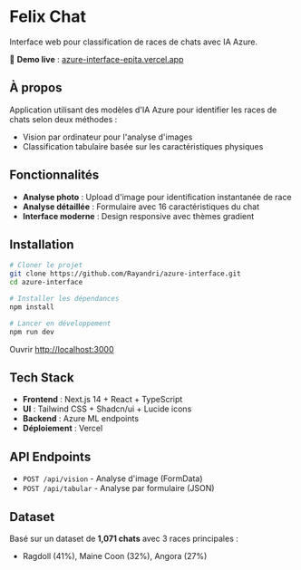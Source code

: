 # Felix Chat

Interface web pour classification de races de chats avec IA Azure.

🔗 **Demo live** : [azure-interface-epita.vercel.app](https://azure-interface-epita.vercel.app/)

## À propos

Application utilisant des modèles d'IA Azure pour identifier les races de chats selon deux méthodes :
- Vision par ordinateur pour l'analyse d'images
- Classification tabulaire basée sur les caractéristiques physiques

## Fonctionnalités

- **Analyse photo** : Upload d'image pour identification instantanée de race
- **Analyse détaillée** : Formulaire avec 16 caractéristiques du chat 
- **Interface moderne** : Design responsive avec thèmes gradient

## Installation

```bash
# Cloner le projet
git clone https://github.com/Rayandri/azure-interface.git
cd azure-interface

# Installer les dépendances
npm install

# Lancer en développement
npm run dev
```

Ouvrir [http://localhost:3000](http://localhost:3000)

## Tech Stack

- **Frontend** : Next.js 14 + React + TypeScript
- **UI** : Tailwind CSS + Shadcn/ui + Lucide icons
- **Backend** : Azure ML endpoints
- **Déploiement** : Vercel

## API Endpoints

- `POST /api/vision` - Analyse d'image (FormData)
- `POST /api/tabular` - Analyse par formulaire (JSON)

## Dataset

Basé sur un dataset de **1,071 chats** avec 3 races principales :
- Ragdoll (41%), Maine Coon (32%), Angora (27%)
